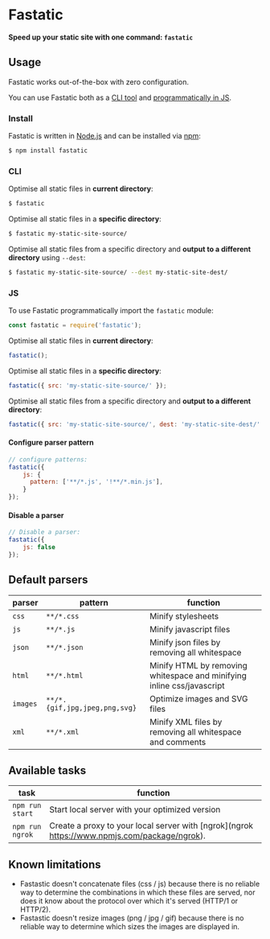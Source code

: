 # Fastatic

**Speed up your static site with one command: `fastatic`**


## Usage

Fastatic works out-of-the-box with zero configuration.

You can use Fastatic both as a [CLI tool](#cli) and [programmatically in JS](#js).


### Install

Fastatic is written in [Node.js](http://nodejs.org/) and can be installed via [npm](https://npmjs.org/):

```bash
$ npm install fastatic
```

### CLI

Optimise all static files in **current directory**:

```bash
$ fastatic
```

Optimise all static files in a **specific directory**:

```bash
$ fastatic my-static-site-source/
```

Optimise all static files from a specific directory and **output to a different directory** using `--dest`:

```bash
$ fastatic my-static-site-source/ --dest my-static-site-dest/
```

### JS

To use Fastatic programmatically import the `fastatic` module:

```javascript
const fastatic = require('fastatic');
```

Optimise all static files in **current directory**:

```javascript
fastatic();
```

Optimise all static files in a **specific directory**:

```javascript
fastatic({ src: 'my-static-site-source/' });
```

Optimise all static files from a specific directory and **output to a different directory**:

```javascript
fastatic({ src: 'my-static-site-source/', dest: 'my-static-site-dest/' });
```


#### Configure parser pattern

```javascript
// configure patterns:
fastatic({
    js: {
      pattern: ['**/*.js', '!**/*.min.js'],
    }
});
```

#### Disable a parser

```javascript
// Disable a parser:
fastatic({
    js: false
});
```

## Default parsers

parser | pattern | function
--- | --- | ---
`css` | `**/*.css` | Minify stylesheets
`js` | `**/*.js` | Minify javascript files
`json` | `**/*.json` | Minify json files by removing all whitespace 
`html` | `**/*.html` | Minify HTML by removing whitespace and minifying inline css/javascript
`images` | `**/*.{gif,jpg,jpeg,png,svg}` | Optimize images and SVG files
`xml` | `**/*.xml` | Minify XML files by removing all whitespace and comments


## Available tasks

task | function
--- | ---
`npm run start` | Start local server with your optimized version
`npm run ngrok` | Create a proxy to your local server with [ngrok](ngrok https://www.npmjs.com/package/ngrok).


## Known limitations

* Fastastic doesn't concatenate files (css / js) because there is no reliable way to determine the combinations in which these files are served, nor does it know about the protocol over which it's served (HTTP/1 or HTTP/2).
* Fastastic doesn't resize images (png / jpg / gif) because there is no reliable way to determine which sizes the images are displayed in.
